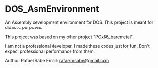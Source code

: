 # DOS_AsmEnvironment
An Assembly development environment for DOS. This project is meant for didactic purposes.

This project was based on my other project "PCx86_baremetal".

I am not a professional developer. I made these codes just for fun. Don't expect professional performance from them.

Author: Rafael Sabe
Email: rafaelmsabe@gmail.com
